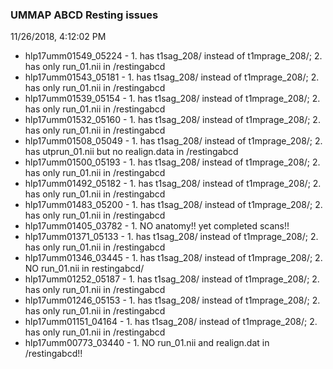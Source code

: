 ### UMMAP ABCD Resting issues
11/26/2018, 4:12:02 PM
- hlp17umm01549_05224 - 1. has t1sag_208/ instead of t1mprage_208/; 2. has only run_01.nii in /restingabcd
- hlp17umm01543_05181 - 1. has t1sag_208/ instead of t1mprage_208/; 2. has only run_01.nii in /restingabcd
- hlp17umm01539_05154 - 1. has t1sag_208/ instead of t1mprage_208/; 2. has only run_01.nii in /restingabcd
- hlp17umm01532_05160 - 1. has t1sag_208/ instead of t1mprage_208/; 2. has only run_01.nii in /restingabcd
- hlp17umm01508_05049 - 1. has t1sag_208/ instead of t1mprage_208/; 2. has utprun_01.nii but no realign.data in /restingabcd
- hlp17umm01500_05193 - 1. has t1sag_208/ instead of t1mprage_208/; 2. has only run_01.nii in /restingabcd
- hlp17umm01492_05182 - 1. has t1sag_208/ instead of t1mprage_208/; 2. has only run_01.nii in /restingabcd
- hlp17umm01483_05200 - 1. has t1sag_208/ instead of t1mprage_208/; 2. has only run_01.nii in /restingabcd
- hlp17umm01405_03782 - 1. NO anatomy!! yet completed scans!!
- hlp17umm01371_05133 - 1. has t1sag_208/ instead of t1mprage_208/; 2. has only run_01.nii in /restingabcd
- hlp17umm01346_03445 - 1. has t1sag_208/ instead of t1mprage_208/; 2. NO run_01.nii in restingabcd/
- hlp17umm01252_05187 - 1. has t1sag_208/ instead of t1mprage_208/; 2. has only run_01.nii in /restingabcd
- hlp17umm01246_05153 - 1. has t1sag_208/ instead of t1mprage_208/; 2. has only run_01.nii in /restingabcd
- hlp17umm01151_04164 - 1. has t1sag_208/ instead of t1mprage_208/; 2. has only run_01.nii in /restingabcd
- hlp17umm00773_03440 - 1. NO run_01.nii and realign.dat in /restingabcd!!
